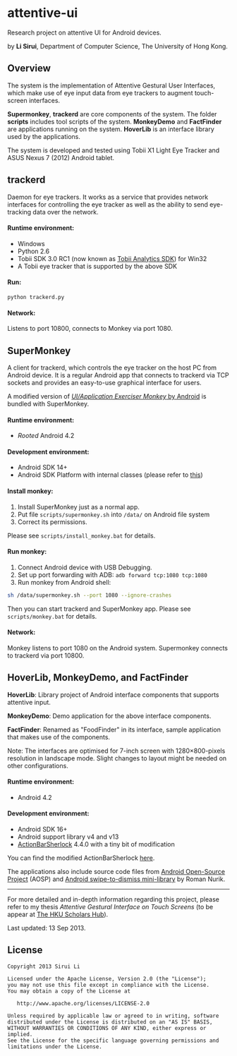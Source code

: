 attentive-ui
============

Research project on attentive UI for Android devices.

by **Li Sirui**, Department of Computer Science, The University of Hong Kong.

## Overview

The system is the implementation of Attentive Gestural User Interfaces, which make use of eye input data from eye trackers to augment touch-screen interfaces.

**Supermonkey**, **trackerd** are core components of the system. The folder **scripts** includes tool scripts of the system. **MonkeyDemo** and **FactFinder** are applications running on the system. **HoverLib** is an interface library used by the applications.

The system is developed and tested using Tobii X1 Light Eye Tracker and ASUS Nexus 7 (2012) Android tablet.

## trackerd

Daemon for eye trackers. It works as a service that provides network interfaces for controlling the eye tracker as well as the ability to send eye-tracking data over the network.

#### Runtime environment:
* Windows
* Python 2.6
* Tobii SDK 3.0 RC1 (now known as [Tobii Analytics SDK](http://www.tobii.com/en/eye-tracking-research/global/products/software/tobii-analytics-software-development-kit/)) for Win32
* A Tobii eye tracker that is supported by the above SDK 

#### Run:
```console
python trackerd.py
```

#### Network:
Listens to port 10800, connects to Monkey via port 1080.

## SuperMonkey

A client for trackerd, which controls the eye tracker on the host PC from Android device. It is a regular Android app that connects to trackerd via TCP sockets and provides an easy-to-use graphical interface for users.

A modified version of [_UI/Application Exerciser Monkey_ by Android](http://developer.android.com/tools/help/monkey.html) is bundled with SuperMonkey.

#### Runtime environment:
* _Rooted_ Android 4.2

#### Development environment:
* Android SDK 14+
* Android SDK Platform with internal classes (please refer to [this](http://devmaze.wordpress.com/2011/01/18/using-com-android-internal-part-1-introduction/))

#### Install monkey:
1. Install SuperMonkey just as a normal app. 
2. Put file `scripts/supermonkey.sh` into `/data/` on Android file system
3. Correct its permissions.

Please see `scripts/install_monkey.bat` for details.

#### Run monkey:
1. Connect Android device with USB Debugging.
2. Set up port forwarding with ADB:
`
adb forward tcp:1080 tcp:1080
`
3. Run monkey from Android shell:

```bash
sh /data/supermonkey.sh --port 1080 --ignore-crashes
```

Then you can start trackerd and SuperMonkey app. Please see `scripts/monkey.bat` for details.

#### Network:
Monkey listens to port 1080 on the Android system.
Supermonkey connects to trackerd via port 10800.

## HoverLib, MonkeyDemo, and FactFinder

**HoverLib**: Library project of Android interface components that supports attentive input.

**MonkeyDemo**: Demo application for the above interface components.

**FactFinder**: Renamed as "FoodFinder" in its interface, sample application that makes use of the components.

Note: The interfaces are optimised for 7-inch screen with 1280×800-pixels resolution in landscape mode. Slight changes to layout might be needed on other configurations.

#### Runtime environment:
* Android 4.2

#### Development environment:
* Android SDK 16+
* Android support library v4 and v13
* [ActionBarSherlock](http://actionbarsherlock.com/) 4.4.0 with a tiny bit of modification

You can find the modified ActionBarSherlock [here](https://github.com/leethree/ActionBarSherlock/tree/hover).

The applications also include source code files from [Android Open-Source Project](http://source.android.com/) (AOSP) and [Android swipe-to-dismiss mini-library](https://github.com/romannurik/Android-SwipeToDismiss) by Roman Nurik.

----------

For more detailed and in-depth information regarding this project, please refer to my thesis _Attentive Gestural Interface on Touch Screens_ (to be appear at [The HKU Scholars Hub](http://hub.hku.hk/advanced-search?field1=title&thesis=1)).

Last updated: 13 Sep 2013.

## License

```
Copyright 2013 Sirui Li

Licensed under the Apache License, Version 2.0 (the "License");
you may not use this file except in compliance with the License.
You may obtain a copy of the License at

   http://www.apache.org/licenses/LICENSE-2.0

Unless required by applicable law or agreed to in writing, software
distributed under the License is distributed on an "AS IS" BASIS,
WITHOUT WARRANTIES OR CONDITIONS OF ANY KIND, either express or implied.
See the License for the specific language governing permissions and
limitations under the License.
```